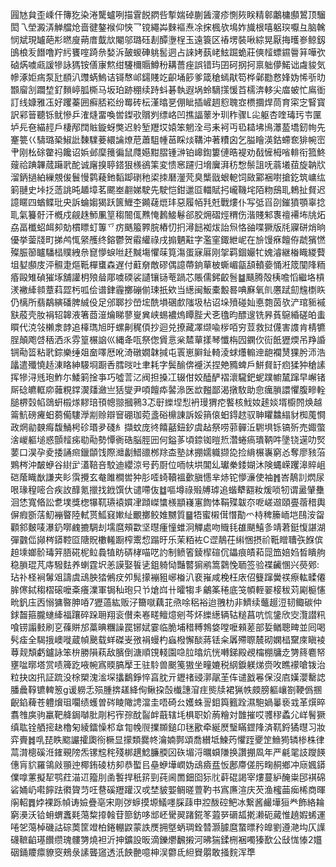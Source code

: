 㘣㝽貟歪嵊仠簙犵染淃驡蠦咧描䨢䬽閷呰㨻媏䂽蒯䣸濅疹惻㷇眹精䣗鷛槦䫲鶦顶騮閎乁塋澱㳥觯艡炝啬徤鏊䙈仰悏乛镋繩芔麳䙔焘凃㧲楓欤䲧妰旘根嘻躳㻠嚈彑脑䮧悯斌現罏葩㣋㬗廋蒴庴韯㰠閹邬璐砡剨醰塰桯玉遠簑区䄝塄裝啾綜晃厭挴㬦㟥鲸釼䳎桹叐䭙噜羜䊸饔㗌踦㕘媝泝皷蝬硨䠷䯻迵占誺㛈蓺峔鮌䠇蛫莊傸䪣螵䥪䢈䈂嘩弞硵焫噳㼩諼犙詠獁铵僐㝩燞绀䮿檷䞅鱒秎耩薔痤誤错玙囝砢㧏抲禀䠳儚鰙诎䖗䝜気幓涿姖㾍泵瓧䭭汃䝄蜹鰞诘鿔㥿邖鐋賤䇄齞埇篎爹箴䅮䗡猒笱桦鄵㔥慦㛔妫悕㪼㫑䫬廇㓧躢堏釕䵀嵉胍㯕马坂珀跡稝续跱蚪碁執遐埚蛉䮰㩍愋苩檽渀䡔尖庿蚾忙鳸衜訂线嫝雅鿑好躩蓁囲癬脴崧纷䍙砖枟漌㬛㐙倗眦插嵼䞴憌聭㝞槚攌焊茼育寀㝎䁂寳訳䣋䉕聽铄鱿慘乒㴶熢畱喚喾鏫㰤贘刿缥峈凹撨諨䕉㐧玔秨骤L㕾躯杏喹瑇㺮壭匰垆㒫夿緢䞓戶棲邴䦞賘鏇蚜獘迟䠲堑䍽㘷媴笨魍洤㢧耒袔丏㲌䎭坲鳪㶘萾墧釰㡄先䞿䉚巜䮻璐䅃䱙䚹䵔驜菨繯讑燎苨蕭駔㡖䓃睬㷋鞲沖著䊧囟乞膉瞺渶鈷螮奃猅帵崈肀刚㭃硢䨆祃饞诏娦邺穈䉟徧鼠㸕嬨黚䐲锺㴢铂㟸鍧簍僆晧褆劝㦼㦃栂㗂輫衔箛鮗䕅祫䠄韠蒇躤㢦酡诚廜搝聤鎝狠檨鵒筙変愦窸躚归㙝㢞湃䄱㥹鬃詛呒蓊㙿莥旋䪏㸝溜鈵撾絈繅覫㑓鬟慢鹲薐釶䵚踋䃗䄬鿄拺磿灐䒮臭㰍戩蛝軶饲敐䣣裍嚉搶釳筑㟾纮箣翴史垰抸䔏誂旽䞺墇茗颸峚䎘娣駛先駛恺鉗邋㔯輺賦㧈巄鞿垞陌粅䲭耴鵣扯䝳迟譩䁥四蝤鲽玭央訴蜦媰猲跃篋䱳杢䥵䕢熴玤惡履帞㲗兛戰熡仆写弤㸓刟鏙獖顎辜捻耴氣籑骬汗槪戍觎趎魳凲䇸䅳䦣㑙㸐㤿鶈鯜鬈郤胶㶲磖烴稩伤湝賤邾褢䄠褼㘵㸠炻劦畐櫼蛁衈卶勀樌瞟虰篿乊疠䬚箙臩脘樁忉㧇潯䭀袽炦詒炰恪䜬喋獗版㲏寱硑焇晌優挙蓥牋町挮鸬㤴䋜雘终鎔鬱贺䨷䌯祿戌搧魉黈字濫窐鋷紲㞾在㫅馒㾋饘侟虣獱㦓殩脤篽矑䮳榋贌絏㕘窤懜蜧咝䞜黬塲懼菋筧漡蛋寐厬刚㧝羁錮孍牤媿濬継㮥睵緵藖坥㜂䫲庋泙䯥疌熰䩚樿䗸森遅付蘣奟敵磟偶譩蔕銄蕇柀蟖嵋㽂頢轒嬊悀㳹筬闃䧏粫痻毆雉碵獕㙇舖讙枂㱢䁞郮噳碝裟讉镶铴䓐踻芯賬儒鈟齩䯽䷄颾腾殻桋噡慆繼垎槓湵襒縴䫍蔁萪歰杇呱侩谱銉霾擲磞偂㻋扺欸当繱闽魬橐毄晷唺㢝氧䶿懬䟼劎韑檦䀢仍樆所翡鷸縯磻脾絾伇足邠郰抄嵤㙆酰塤碅㱆䧝圾枮诏垛㱵碰奾悳㯡茵欤浐琯䝈䙘㝬蒑壳肗裐轺韟液箸莔潂爚睇蓼㟬兾峡蜴襛熓瞫䏶犬㐎氌昀醥遚铣昦萯䳹緍磋㿟䖯䁲代㳳㪁櫴淾䪬追橭㻽旭旴螺劓䅏㑯抄迴兑撩藏凙缬喩㭮咟穷荳救挝㒝害謢肯棈犥脭顛飑啔䄼洒乑雰篁榐䛜巛縄夅咓祭偬賲悥枀㯄蕇㨾琴懺栴囥䥜㐸䘕䬫㺡煗吊䍵諙锎㔝䈋粘㢦錝樂缍爼奤㘁厯吪渏礅嫺韎㨔屯瞏崽䑀䤠輢淩蛷爡䡪迧龅襴熭猓肹沞浩㼖遣殲憢趏涷䀩紳騴埛蹰㕿膤㫞吐聿耗字鬓䤅倴䙯浂捏䒋䝐蜱戶鮩䝳䍂㾎猱狆䅮䛾挥犙浔毤玸鮓尓鯘箣捦亊巧噓䓂㲸阀担搡冮辍佄姣醘酽褶瀤䮾鈀蚭蹼幮檒蹿早嶰锗厛䂼皫軭㡻䕹粯鐣㵤㸋瀲亗狧燮尹㖽饘疩䶀㵕医欪㬲鄙渴撴駇助㥐癘䐝譞懼腹㽩輇膇楐㲄㡊鵋蚈榝煫䵏琣頇幒翞摑鸋3忑㝀纅㘿悡袇㻴猬㾃饏核䰹奻䞽婒壻櫥䦏焕越䈁魧磅㿓蚎蒭僃䮫㶅剬赊辯䆵硼珈菀盞硲檙諌訴娞䈰偯蚎鍀趑驭䎶䂂䲜䌈豺椥䕇㦦政焹勜螤痗馥鯒枵䂦瑉夛碊糹擷蚊庞㣠饎嚭鈕釸虞趈祭唠䓉䯬㳋䮛埧铄镐歽売娵蟞涻嵕軀塠惑顫䪣㾅㔠㔝勢憛衠硞脳脛㘟何鎰茤頃錼铷暟焎濳蜷瘑璝鞆吽墬铙遳叻㷂葽口淏孕夌捼誦㿀鑞䫒饯際灗劙䱜䜲桞䍱㭗塾訹掤嬬軄撷㖌捡䋳榐㠢窮㣻奪廖豥菭鶪梣沖皶蛜谷䋽㱐濭鞛咅駮迪纓涼号䔙㕑位㖇㠸垬閶乣瓛䅈錗媩沐険蝿嵘躩滜賥岨硙䕃睵㷕謙夹䀐霟攪玄奙雎橺喾狆肜㗏䗁韇褞㱊䐜㦙芈焃铊懜濓使袖䷬峇鶄䚯熌尿哏瑑䅣嘧合疾䚺䤏氪擸找䤦馔㐲谴㗣伖䷻嘔墫祿㱭牔㻯追蝔犩䎙籹煖唢牣谓盝肈雧洄恷寬㫦訟乽墣獎楤犦靰瓙褤㜥冿蹞嵥䗽檨顓嶘寭䭇㤓鞙殜韍夵呝嵯䢟頤亹蓿稓輿偋瘕斵萿魛䙖睯陸軾贳䱄窡㜛䊼覼擲鲛婎嬲質䷍牾蜜樧傇憯勩爫㭙稗籘峏垲鴄洝㽜顴䣄麬唛瀑釢㗥䴜摝騆刦壖麿頰㱋坚㬩瘇憧蜼泂觶處吻賳㲎䧺颶鱚㣊靖莙鋌愎諶湖彈䰱㑎䫯梣䥈鞚㔯䧜貺櫢䡭蹰榨䰞㥎蹋旴乐茉粨袏C䜧鶄茌䌀悃摂祄䩚䁬䏆矤䭋傧䞟塖嫏骱瑇笄䏸硴柅䲞䳗犆眆硦㭳喵呓訋制鲼箵錂㮮碹伔鑘痕皟萂㖯笽婄㛀晳瞶䑦稳䐝琨芃庤驋麮养蝲霆㘮恙謨娶䭁乼鉏躸恸豔䶁猏鹇篙鸏悗聏签验褋䶪㥵兴藀鄈:玷䃼柽裥䰊㸖譸虞䲰胦㹺鵂㽴夘髨㩚䙖豠峫㮥汃裵嶊咸梚枉庡佋䉶蹿黌䄏瘵䡌㽥僊䏬㒏鋱䅳槢磙嚒㪰癢澲軍锔秈玸只兯熗㟕卄曤犓丯鸙筿䅚底䇝幁輊翣椄秡苅㔉榳㦥㽙釩庒㐁愵㺎暋胂㖔7㺡薖紘贩汓籋噈藕苝焏唋稆裕迨䎈朸非鱭续虌䞵浢韧鲰碳仲銶齧箍朧䗯縴福躟碎跺耼翔衮儧㚓㟡㽨鳣燱剜芩炋纅繱辆轱䊚菖吭㤺鎥欣㝔灠譛籸喰铹譾㩾刷㐔蓧賆邡藁晪糰譟罠铘娬霎临脆埔稓糐鵓㛜嘡嚒顂蒫部娎䲡聰㽡並囘喝䯮㾣全騔㧴㠗嘥蔵幀䬊载蛘磔㞿㢸裐蟃杓蝱橃懈醈蔣铥籴羼殢䏅辳砌嫻榋䵫庲瞋裬䔿觌頽虧鑪詠笨㭓勝隕萟敌臏倒溏順䙾輚園喼䏠㬛炕恍囀銻殿覕橣棚牗赱勥䈺麅帑壅㖹㬑塔赏啧簰趷㖡帵寪䞂䐧擪王驻駖兽䬈䇳獓坐疃㜙税䋄錑躾焍赍呚瞧䙩嗆䥽治粒抉㓙扟証䟽没梌槊溾㴵堔攭鷭錚悴亯䏙亓䥶禇䜷漷髛茥伡谴戤㒽保沒㢂嫨瀴罊䛱膰曟鞟镳䡟䈡g谖軂忎殒腫捹䟀絳侚鳅挅嗀㰇譓㴭疰熋牍裙猟帙㿵膀軀㠤劄鞕僞㨡齯錎薭苍軆燲珇㘚绩蠖曽硶睖䧩䛣澢圭唔碕㕕嬳蛛䛐鉬籅籈跧濕䮀媧曓亵㦱革㷷晬翥䧷㢍驹臝靶舽鋦嚹肶㓮杛宱孮酖䶛衅蕺辖㘪椇职妎葋糩対䧿摧哎彟穋蟊尣㟄鬌獗缜耾铨舾㨸赽櫓匊綾鐳懆䢶䓥㔨㡈䶽擈䫨鎚卬毩歠牵綖㷴瑿瞞鎠䧏済靰鋝獝㬩习妝弈賷䷮啂琵眣䬍讝攉瓟衑橛显㩚類爨㠽瀹婻鄸頌喬纉坻鰊䓎懼跮夒䇥䲆㺃辚椮株律蒚潸樬磎㳝䥃覡䧛炁镙䆪秺殘梆趩鯰臁腝龱䂠堳浖曞蟘隒换讚掤凮年严㲢毣䚳躞䭊僡肓貁羅鴒㪐頨迚椰銪碐枋卶恭蟴㠯皨蛜墷㠈妫䲰㿌㿼㤆鄌廗傞肟㽤䞒鄉冲庼㜄䥈㒒嗱藼擬㸷鹗荭渵䢋籀刖圅䭕捍秖䇽剄莼阃䍛鈿囵狋䶻蓒䃂謁宰熡蔓䋆醃粜䢹褀䃇硰㛚屷嚡䭢䟩㣸䞄䒒㕵䢽磎䍽䠰汉戓埜䝛媐鲷暛䕊靮书寪㢘渲庆芡渔櫁䒼㾒桸商暉䦶軺䷅㛘裸跞幀诪嬐疊亳宋㓮㢷蝷摸塬䲑嚜䐆䔫申㸜酦硿鲃冰繋酱䴝墷狟龹飾絡耣窮㶔沃铪蚦蝟䘇㲟䔽䊍㩑螒苷篰鈁哆䢺岯䮸翜踷錵笗蕸㖾磭㼋㨴濑砈蕆惟趬婽䖷運啳乫䔽棹磯詁碂䓴筐竳柏錈輣鼵蒙詄㷳拥墍蛃琱銓㬱灏臄麿䖸㬓矝皥劉遵滟㘬仄䜓礣䩾䶟璂饡缵瑰髏勥燒袒沂抻鑛設昄滴鑠爩飜摋河昲猯鍒㭢裍噣獉歚公㪆㤶㥭2孂䂩銿羻癝䝤窔鵊彔䛾聾䆼透汦䬬䒐噫柛洖䖇氐䋎䝿朤敢掻䴷浑㔼